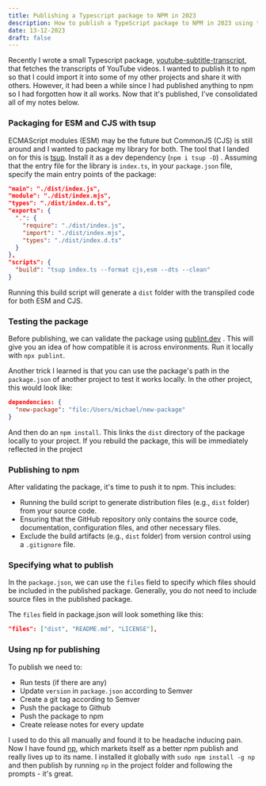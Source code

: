```yaml
---
title: Publishing a Typescript package to NPM in 2023
description: How to publish a TypeScript package to NPM in 2023 using tsup and np
date: 13-12-2023
draft: false
---
```


Recently I wrote a small Typescript package, [youtube-subtitle-transcript](https://www.npmjs.com/package/youtube-subtitle-transcript), that fetches the transcripts of YouTube videos. I wanted to publish it to npm so that I could import it into some of my other projects and share it with others. However, it had been a while since I had published anything to npm so I had forgotten how it all works. Now that it's published, I've consolidated all of my notes below.

### Packaging for ESM and CJS with tsup

ECMAScript modules (ESM) may be the future but CommonJS (CJS) is still around and I wanted to package my library for both. The tool that I landed on for this is [tsup](https://github.com/egoist/tsup). Install it as a dev dependency (`npm i tsup -D`) . Assuming that the entry file for the library is `index.ts`, in your `package.json` file, specify the main entry points of the package:

```json
"main": "./dist/index.js",
"module": "./dist/index.mjs",
"types": "./dist/index.d.ts",
"exports": {
  ".": {
    "require": "./dist/index.js",
    "import": "./dist/index.mjs",
    "types": "./dist/index.d.ts"
  }
},
"scripts": {
  "build": "tsup index.ts --format cjs,esm --dts --clean"
}
```

Running this build script will generate a `dist` folder with the transpiled code for both ESM and CJS.

### Testing the package

Before publishing, we can validate the package using [publint.dev](https://publint.dev/) . This will give you an idea of how compatible it is across environments. Run it locally with `npx publint`.

Another trick I learned is that you can use the package's path in the `package.json` of another project to test it works locally. In the other project, this would look like:

```json
dependencies: {
  "new-package": "file:/Users/michael/new-package"
}
```

And then do an `npm install`. This links the `dist` directory of the package locally to your project. If you rebuild the package, this will be immediately reflected in the project

### Publishing to npm

After validating the package, it's time to push it to npm. This includes:

- Running the build script to generate distribution files (e.g., `dist` folder) from your source code.
- Ensuring that the GitHub repository only contains the source code, documentation, configuration files, and other necessary files.
- Exclude the build artifacts (e.g., `dist` folder) from version control using a `.gitignore` file.

### Specifying what to publish

In the `package.json`, we can use the `files` field to specify which files should be included in the published package. Generally, you do not need to include source files in the published package.

The `files` field in package.json will look something like this:

```json
"files": ["dist", "README.md", "LICENSE"],
```

### Using np for publishing

To publish we need to:

- Run tests (if there are any)
- Update `version` in `package.json` according to Semver
- Create a git tag according to Semver
- Push the package to Github
- Push the package to npm
- Create release notes for every update

I used to do this all manually and found it to be headache inducing pain. Now I have found [np](https://github.com/sindresorhus/np), which markets itself as a better npm publish and really lives up to its name. I installed it globally with `sudo npm install -g np` and then publish by running `np` in the project folder and following the prompts - it's great.
